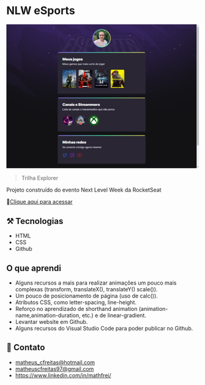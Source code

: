 # NLW eSports

![oreview](./.github/preview.png)

>Trilha Explorer


Projeto construído do evento Next Level Week da RocketSeat

🔗[Clique aqui para acessar](https://mathfrei.github.io/nlw-esports-explorer)

## ⚒️ Tecnologias

-  HTML
- CSS
- Github

## O que aprendi

- Alguns recursos a mais para realizar animações um pouco mais complexas (transform, translateX(), translateY() scale()).
- Um pouco de posicionamento de página (uso de calc()).
- Atributos CSS, como letter-spacing, line-height.
- Reforço no aprendizado de shorthand animation (animation-name,animation-duration, etc.) e de linear-gradient.
- Levantar website em Github.
- Alguns recursos do Visual Studio Code para poder publicar no Github.


## 📧 Contato

- matheus_cfreitas@hotmail.com
- matheuscfreitas97@gmail.com
- https://www.linkedin.com/in/mathfrei/